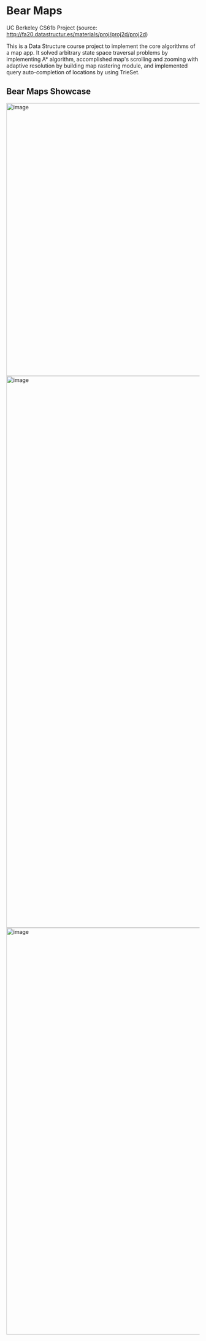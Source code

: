 # Bear Maps

UC Berkeley CS61b Project
(source: http://fa20.datastructur.es/materials/proj/proj2d/proj2d)

This is a Data Structure course project to implement the core algorithms of a map app. It solved arbitrary state space traversal problems by implementing A* algorithm, accomplished map's scrolling and zooming with adaptive resolution by building map rastering module, and implemented query auto-completion of locations by using TrieSet.

## Bear Maps Showcase
<img width="711" alt="image" src="https://user-images.githubusercontent.com/70275050/176960570-7c3c00aa-72a1-464e-9951-834348b1fd97.png">
<img width="1438" alt="image" src="https://user-images.githubusercontent.com/70275050/176959087-0989f8d2-4adc-4256-bf9a-81a9e73e5fee.png">
<img width="1060" alt="image" src="https://user-images.githubusercontent.com/70275050/176959589-22673dd9-73f2-4208-9054-086f7376446b.png">



